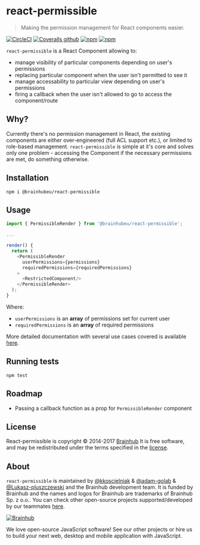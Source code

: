 # react-permissible

> Making the permission management for React components easier.

[![CircleCI](https://img.shields.io/circleci/project/github/brainhubeu/react-permissible.svg)](https://circleci.com/gh/brainhubeu/react-permissible)
[![Coveralls github](https://img.shields.io/coveralls/github/brainhubeu/react-permissible.svg)](https://coveralls.io/github/brainhubeu/react-permissible?branch=master)
[![npm](https://img.shields.io/npm/v/@brainhubeu/react-permissible.svg)](https://www.npmjs.com/package/@brainhubeu/react-permissible)
[![npm](https://img.shields.io/npm/l/@brainhubeu/react-permissible.svg)](https://www.npmjs.com/package/@brainhubeu/react-permissible)

`react-permissible` is a React Component allowing to:
* manage visibility of particular components depending on user's permissions
* replacing particular component when the user isn't permitted to see it
* manage accessability to particular view depending on user's permissions
* firing a callback when the user isn't allowed to go to access the component/route

## Why?
Currently there's no permission management in React, the existing components are either over-engineered (full ACL support etc.), or limited to role-based management. `react-permissible` is simple at it's core and solves only one problem - accessing the Component if the necessary permissions are met, do something otherwise.

## Installation
```
npm i @brainhubeu/react-permissible
```

## Usage
```javascript
import { PermissibleRender } from '@brainhubeu/react-permissible';

...

render() {
  return (
    <PermissibleRender
      userPermissions={permissions}
      requiredPermissions={requiredPermissions}
    >
      <RestrictedComponent/>
    </PermissibleRender>
  );
}
```

Where:
* `userPermissions` is an **array** of permissions set for current user
* `requiredPermissions` is an **array** of required permissions

More detailed documentation with several use cases covered is available [here](http://brainhubeu.github.io/react-permissible).

## Running tests
```
npm test
```

## Roadmap
* Passing a callback function as a prop for `PermissibleRender` component

## License

React-permissible is copyright © 2014-2017 [Brainhub](https://brainhub.eu/) It is free software, and may be redistributed under the terms specified in the [license](LICENSE.md).

## About

`react-permissible` is maintained by [@kkoscielniak](https://github.com/kkoscielniak) & [@adam-golab](https://github.com/adam-golab) & [@Lukasz-pluszczewski](https://github.com/Lukasz-pluszczewski/) and the Brainhub development team. It is funded by Brainhub and the names and logos for Brainhub are trademarks of Brainhub Sp. z o.o.. You can check other open-source projects supported/developed by our teammates [here](https://brainhub.eu/?utm_source=github). 

[![Brainhub](https://brainhub.eu/brainhub.svg)](https://brainhub.eu/?utm_source=github)

We love open-source JavaScript software! See our other projects or hire us to build your next web, desktop and mobile application with JavaScript.

